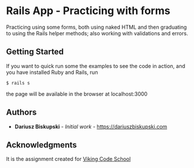 #  Rails App - Practicing with forms

Practicing using some forms, both using naked HTML and then graduating to using the Rails helper methods; also working with validations and errors.

## Getting Started

If you want to quick run some the examples to see the code in action, and you have installed Ruby and Rails, run
```
$ rails s
```

the page will be available in the browser at localhost:3000

## Authors

* **Dariusz Biskupski** - *Initial work* - https://dariuszbiskupski.com


## Acknowledgments

It is the assignment created for [Viking Code School](https://www.vikingcodeschool.com/)
